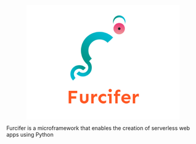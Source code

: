 <img style='height: 300px; margin-left: auto; margin-right: auto; display: block' src='./logo.png'>

Furcifer is a microframework that enables the creation of serverless web apps using Python